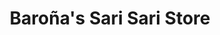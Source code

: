 ---
title: "Baroña's Sari Sari Store"
url: /poblacion/baronas-sari-sari-store/
shop: convenience
---